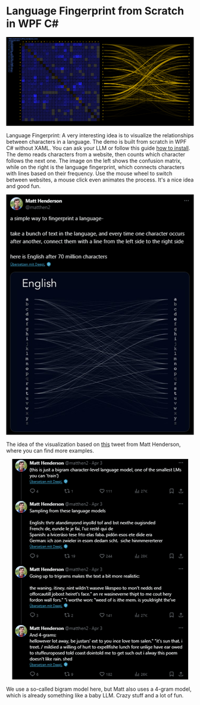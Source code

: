 # Language Fingerprint from Scratch in WPF C#

<p align="center">
    <img src="https://github.com/grensen/language_fingerprint/blob/main/figures/lf_jm.png" >
</p>

Language Fingerprint: A very interesting idea is to visualize the relationships between characters in a language. The demo is built from scratch in WPF C# without XAML. 
You can ask your LLM or follow this guide [how to install](https://github.com/grensen/custom_connect?tab=readme-ov-file#installation). 
The demo reads characters from a website, then counts which character follows the next one. The image on the left shows the confusion matrix, while on the right is the language fingerprint, which connects characters with lines based on their frequency. 
Use the mouse wheel to switch between websites, a mouse click even animates the process. It's a nice idea and good fun.

<p align="center">
    <img src="https://github.com/grensen/language_fingerprint/blob/main/figures/language_fingerprint_tweet.png" >
</p>

The idea of the visualization based on [this](https://twitter.com/rasbt/status/1612113816363610112) tweet from Matt Henderson, where you can find more examples.

<p align="center">
    <img src="https://github.com/grensen/language_fingerprint/blob/main/figures/n_gram_,model.png" >
</p>

We use a so-called bigram model here, but Matt also uses a 4-gram model, which is already something like a baby LLM. Crazy stuff and a lot of fun.

